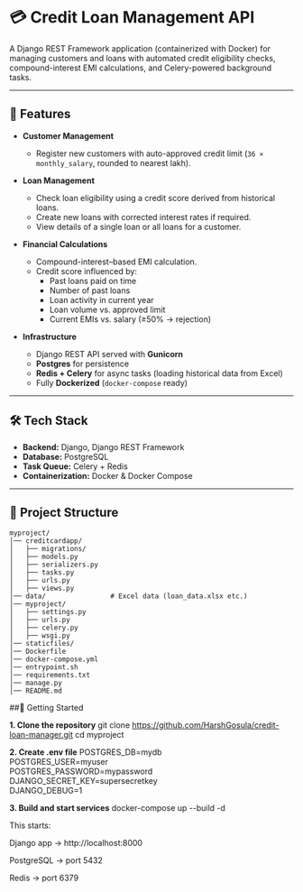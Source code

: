 # 💳 Credit Loan Management API  

A Django REST Framework application (containerized with Docker) for managing customers and loans with automated credit eligibility checks, compound-interest EMI calculations, and Celery-powered background tasks.  

---

## 📌 Features  

- **Customer Management**  
  - Register new customers with auto-approved credit limit (`36 × monthly_salary`, rounded to nearest lakh).  

- **Loan Management**  
  - Check loan eligibility using a credit score derived from historical loans.  
  - Create new loans with corrected interest rates if required.  
  - View details of a single loan or all loans for a customer.  

- **Financial Calculations**  
  - Compound-interest–based EMI calculation.  
  - Credit score influenced by:  
    - Past loans paid on time  
    - Number of past loans  
    - Loan activity in current year  
    - Loan volume vs. approved limit  
    - Current EMIs vs. salary (≥50% → rejection)  

- **Infrastructure**  
  - Django REST API served with **Gunicorn**  
  - **Postgres** for persistence  
  - **Redis + Celery** for async tasks (loading historical data from Excel)  
  - Fully **Dockerized** (`docker-compose` ready)  

---

## 🛠️ Tech Stack  

- **Backend:** Django, Django REST Framework  
- **Database:** PostgreSQL  
- **Task Queue:** Celery + Redis  
- **Containerization:** Docker & Docker Compose  

---

## 📂 Project Structure  

```plaintext
myproject/
│── creditcardapp/
│   ├── migrations/
│   ├── models.py
│   ├── serializers.py
│   ├── tasks.py
│   ├── urls.py
│   ├── views.py
│── data/                # Excel data (loan_data.xlsx etc.)
│── myproject/
│   ├── settings.py
│   ├── urls.py
│   ├── celery.py
│   ├── wsgi.py
│── staticfiles/
│── Dockerfile
│── docker-compose.yml
│── entrypoint.sh
│── requirements.txt
│── manage.py
│── README.md
```

##🚀 Getting Started

**1. Clone the repository**
git clone https://github.com/HarshGosula/credit-loan-manager.git
cd myproject

**2. Create .env file**
POSTGRES_DB=mydb  
POSTGRES_USER=myuser  
POSTGRES_PASSWORD=mypassword  
DJANGO_SECRET_KEY=supersecretkey  
DJANGO_DEBUG=1  

**3. Build and start services**
docker-compose up --build -d


This starts:

Django app → http://localhost:8000

PostgreSQL → port 5432

Redis → port 6379
